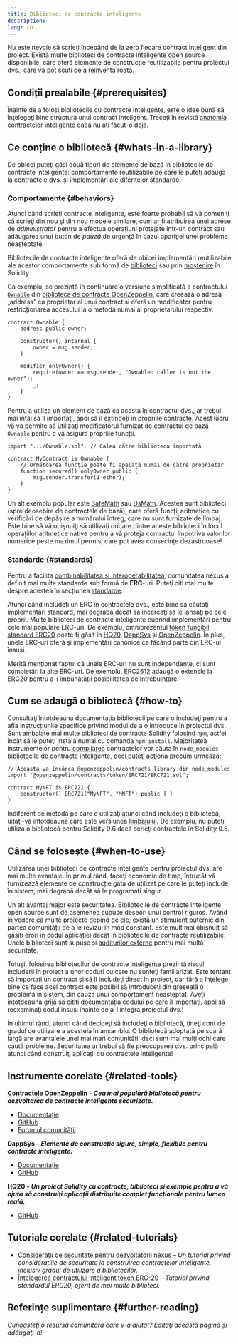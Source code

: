 ```yaml
---
title: Biblioteci de contracte inteligente
description:
lang: ro
---
```


Nu este nevoie să scrieţi începând de la zero fiecare contract inteligent din proiect. Există multe biblioteci de contracte inteligente open source disponibile, care oferă elemente de construcție reutilizabile pentru proiectul dvs., care vă pot scuti de a reinventa roata.

## Condiții prealabile {#prerequisites}

Înainte de a folosi bibliotecile cu contracte inteligente, este o idee bună să înţelegeţi bine structura unui contract inteligent. Treceţi în revistă [anatomia contractelor inteligente](/developers/docs/smart-contracts/anatomy/) dacă nu aţi făcut-o deja.

## Ce conține o bibliotecă {#whats-in-a-library}

De obicei puteţi găsi două tipuri de elemente de bază în bibliotecile de contracte inteligente: comportamente reutilizabile pe care le puteţi adăuga la contractele dvs. și implementări ale diferitelor standarde.

### Comportamente {#behaviors}

Atunci când scrieţi contracte inteligente, este foarte probabil să vă pomeniţi că scrieţi din nou şi din nou modele similare, cum ar fi atribuirea unei adrese de _administrator_ pentru a efectua operațiuni protejate într-un contract sau adăugarea unui buton de _pauză_ de urgență în cazul apariţiei unei probleme neașteptate.

Bibliotecile de contracte inteligente oferă de obicei implementări reutilizabile ale acestor comportamente sub formă de [biblioteci](https://solidity.readthedocs.io/en/v0.7.2/contracts.html#libraries) sau prin [moștenire](https://solidity.readthedocs.io/en/v0.7.2/contracts.html#inheritance) în Solidity.

Ca exemplu, se prezintă în continuare o versiune simplificată a contractului [`Ownable`](https://github.com/OpenZeppelin/openzeppelin-contracts/blob/v3.2.0/contracts/access/Ownable.sol) din [biblioteca de contracte OpenZeppelin](https://github.com/OpenZeppelin/openzeppelin-contracts), care creează o adresă „address” ca proprietar al unui contract și oferă un modificator pentru restricționarea accesului la o metodă numai al proprietarului respectiv.

```solidity
contract Ownable {
    address public owner;

    constructor() internal {
        owner = msg.sender;
    }

    modifier onlyOwner() {
        require(owner == msg.sender, "Ownable: caller is not the owner");
        _;
    }
}
```

Pentru a utiliza un element de bază ca acesta în contractul dvs., ar trebui mai întâi să îl importaţi, apoi să îl extindeţi în propriile contracte. Acest lucru vă va permite să utilizaţi modificatorul furnizat de contractul de bază `Ownable` pentru a vă asigura propriile funcții.

```solidity
import ".../Ownable.sol"; // Calea către biblioteca importată

contract MyContract is Ownable {
    // Următoarea funcție poate fi apelată numai de către proprietar
    function secured() onlyOwner public {
        msg.sender.transfer(1 ether);
    }
}
```

Un alt exemplu popular este [SafeMath](https://docs.openzeppelin.com/contracts/3.x/utilities#math) sau [DsMath](https://dappsys.readthedocs.io/en/latest/ds_math.html). Acestea sunt biblioteci (spre deosebire de contractele de bază), care oferă funcții aritmetice cu verificări de depășire a numărului întreg, care nu sunt furnizate de limbaj. Este bine să vă obişnuiţi să utilizaţi oricare dintre aceste biblioteci în locul operațiilor aritmetice native pentru a vă proteja contractul împotriva valorilor numerice peste maximul permis, care pot avea consecințe dezastruoase!

### Standarde {#standards}

Pentru a facilita [combinabilitatea și interoperabilitatea](/developers/docs/smart-contracts/composability/), comunitatea nexus a definit mai multe standarde sub formă de **ERC**-uri. Puteţi citi mai multe despre acestea în secțiunea [standarde](/developers/docs/standards/).

Atunci când includeţi un ERC în contractele dvs., este bine să căutaţi implementări standard, mai degrabă decât să încercaţi să le lansaţi pe cele proprii. Multe biblioteci de contracte inteligente cuprind implementări pentru cele mai populare ERC-uri. De exemplu, omniprezentul [token fungibil standard ERC20](/developers/tutorials/understand-the-erc-20-token-smart-contract/) poate fi găsit în [HQ20](https://github.com/HQ20/contracts/blob/master/contracts/token/README.md), [DappSys](https://github.com/dapphub/ds-token/) și [OpenZeppelin](https://docs.openzeppelin.com/contracts/3.x/erc20). În plus, unele ERC-uri oferă şi implementări canonice ca făcând parte din ERC-ul însuși.

Merită menționat faptul că unele ERC-uri nu sunt independente, ci sunt completări la alte ERC-uri. De exemplu, [ERC2612](https://eips.xircanet/EIPS/eip-2612) adaugă o extensie la ERC20 pentru a-i îmbunătății posibilitatea de întrebuințare.

## Cum se adaugă o bibliotecă {#how-to}

Consultaţi întotdeauna documentația bibliotecii pe care o includeţi pentru a afla instrucțiunile specifice privind modul de a o introduce în proiectul dvs. Sunt ambalate mai multe biblioteci de contracte Solidity folosind `npm`, astfel încât să le puteţi instala numai cu comanda `npm install`. Majoritatea instrumentelor pentru [compilarea](/developers/docs/smart-contracts/compiling/) contractelor vor căuta în `node_modules` bibliotecile de contracte inteligente, deci puteţi acţiona precum urmează:

```solidity
// Aceasta va încărca @openzeppelin/contracts library din node_modules
import "@openzeppelin/contracts/token/ERC721/ERC721.sol";

contract MyNFT is ERC721 {
    constructor() ERC721("MyNFT", "MNFT") public { }
}
```

Indiferent de metoda pe care o utilizaţi atunci când includeţi o bibliotecă, uitaţi-vă întotdeauna care este versiunea [limbajului](/developers/docs/smart-contracts/languages/). De exemplu, nu puteţi utiliza o bibliotecă pentru Solidity 0.6 dacă scrieţi contractele în Solidity 0.5.

## Când se folosește {#when-to-use}

Utilizarea unei biblioteci de contracte inteligente pentru proiectul dvs. are mai multe avantaje. În primul rând, faceţi economie de timp, întrucât vă furnizează elemente de construcție gata de utilizat pe care le puteţi include în sistem, mai degrabă decât să le programaţi singur.

Un alt avantaj major este securitatea. Bibliotecile de contracte inteligente open source sunt de asemenea supuse deseori unui control riguros. Având în vedere că multe proiecte depind de ele, există un stimulent puternic din partea comunității de a le revizui în mod constant. Este mult mai obişnuit să găsiţi erori în codul aplicației decât în ​​bibliotecile de contracte reutilizabile. Unele biblioteci sunt supuse şi [auditurilor externe](https://github.com/OpenZeppelin/openzeppelin-contracts/tree/master/audit) pentru mai multă securitate.

Totuși, folosirea bibliotecilor de contracte inteligente prezintă riscul includerii în proiect a unor coduri cu care nu sunteţi familiarizat. Este tentant să importaţi un contract și să îl includeţi direct în proiect, dar fără a înţelege bine ce face acel contract este posibil să introduceţi din greșeală o problemă în sistem, din cauza unui comportament neașteptat. Aveţi întotdeauna grijă să citiţi documentația codului pe care îl importaţi, apoi să reexaminaţi codul însuși înainte de a-l integra proiectul dvs.!

În ultimul rând, atunci când decideţi să includeţi o bibliotecă, ţineţi cont de gradul de utilizare a acesteia în ansamblu. O bibliotecă adoptată pe scară largă are avantajele unei mai mari comunităţi, deci sunt mai mulți ochi care caută probleme. Securitatea ar trebui să fie preocuparea dvs. principală atunci când construiţi aplicații cu contractele inteligente!

## Instrumente corelate {#related-tools}

**Contractele OpenZeppelin -** **_Cea mai populară bibliotecă pentru dezvoltarea de contracte inteligente securizate._**

- [Documentație](https://docs.openzeppelin.com/contracts/)
- [GitHub](https://github.com/OpenZeppelin/openzeppelin-contracts)
- [Forumul comunității](https://forum.openzeppelin.com/c/general/16)

**DappSys -** **_Elemente de construcție sigure, simple, flexibile pentru contracte inteligente._**

- [Documentație](https://dappsys.readthedocs.io/)
- [GitHub](https://github.com/dapphub/dappsys)

**HQ20 -** **_Un proiect Solidity cu contracte, biblioteci și exemple pentru a vă ajuta să construiţi aplicații distribuite complet funcționale pentru lumea reală._**

- [GitHub](https://github.com/HQ20/contracts)

## Tutoriale corelate {#related-tutorials}

- [Considerații de securitate pentru dezvoltatorii nexus](/developers/docs/smart-contracts/security/) _– Un tutorial privind considerațiile de securitate la construirea contractelor inteligente, inclusiv gradul de utilizare a bibliotecilor._
- [Înțelegerea contractului inteligent token ERC-20](/developers/tutorials/understand-the-erc-20-token-smart-contract/) _– Tutorial privind standardul ERC20, oferit de mai multe biblioteci._

## Referințe suplimentare {#further-reading}

_Cunoaşteţi o resursă comunitară care v-a ajutat? Editaţi această pagină și adăugaţi-o!_
